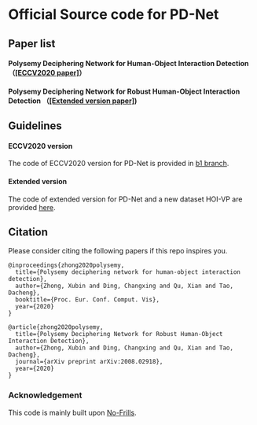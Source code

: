 # Official Source code for PD-Net 
## Paper list
#### Polysemy Deciphering Network for Human-Object Interaction Detection （[[ECCV2020 paper]](http://www.ecva.net/papers/eccv_2020/papers_ECCV/papers/123650069.pdf)）

#### Polysemy Deciphering Network for Robust Human-Object Interaction Detection （[[Extended version paper]](https://arxiv.org/pdf/2008.02918.pdf))

## Guidelines
#### ECCV2020 version
The code of ECCV2020 version for PD-Net is provided in [b1 branch](https://github.com/MuchHair/PD-Net/tree/b1). 

#### Extended version
The code of extended version for PD-Net and a new dataset HOI-VP are provided [here](https://github.com/MuchHair/PD-Net-Extended-Version). 

## Citation
Please consider citing the following papers if this repo inspires you. 
```
@inproceedings{zhong2020polysemy,
  title={Polysemy deciphering network for human-object interaction detection},
  author={Zhong, Xubin and Ding, Changxing and Qu, Xian and Tao, Dacheng},
  booktitle={Proc. Eur. Conf. Comput. Vis},
  year={2020}
}

@article{zhong2020polysemy,
  title={Polysemy Deciphering Network for Robust Human-Object Interaction Detection},
  author={Zhong, Xubin and Ding, Changxing and Qu, Xian and Tao, Dacheng},
  journal={arXiv preprint arXiv:2008.02918},
  year={2020}
}
```
### Acknowledgement
This code is mainly built upon [No-Frills](https://github.com/BigRedT/no_frills_hoi_det).


